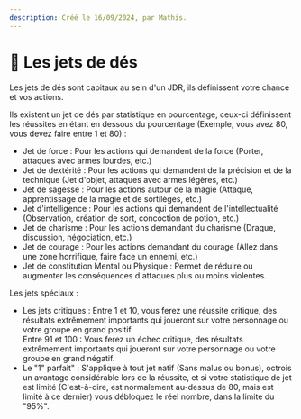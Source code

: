 ```yaml
---
description: Créé le 16/09/2024, par Mathis.
---
```


# 🎲 Les jets de dés

Les jets de dés sont capitaux au sein d'un JDR, ils définissent votre chance et vos actions.

Ils existent un jet de dés par statistique en pourcentage, ceux-ci définissent les réussites en étant en dessous du pourcentage (Exemple, vous avez 80, vous devez faire entre 1 et 80) :&#x20;

* Jet de force : Pour les actions qui demandent de la force (Porter, attaques avec armes lourdes, etc.)
* Jet de dextérité : Pour les actions qui demandent de la précision et de la technique (Jet d'objet, attaques avec armes légères, etc.)
* Jet de sagesse : Pour les actions autour de la magie (Attaque, apprentissage de la magie et de sortilèges, etc.)
* Jet d'intelligence : Pour les actions qui demandent de l'intellectualité (Observation, création de sort, concoction de potion, etc.)
* Jet de charisme : Pour les actions demandant du charisme (Drague, discussion, négociation, etc.)
* Jet de courage : Pour les actions demandant du courage (Allez dans une zone horrifique, faire face un ennemi, etc.)
* Jet de constitution Mental ou Physique : Permet de réduire ou augmenter les conséquences d'attaques plus ou moins violentes.

Les jets spéciaux :&#x20;

* Les jets critiques : Entre 1 et 10, vous ferez une réussite critique, des résultats extrêmement importants qui joueront sur votre personnage ou votre groupe en grand positif.\
  Entre 91 et 100 : Vous ferez un échec critique, des résultats extrêmement importants qui joueront sur votre personnage ou votre groupe en grand négatif.
* Le "1" parfait" : S'applique à tout jet natif (Sans malus ou bonus), octrois un avantage considérable lors de la réussite, et si votre statistique de jet est limité (C'est-à-dire, est normalement au-dessus de 80, mais est limité à ce dernier) vous débloquez le réel nombre, dans la limite du "95%".
